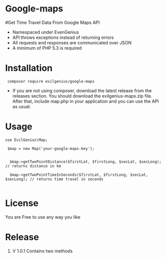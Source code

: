 # Google-maps
#Get Time Travel Data From Google Maps API 


- Namespaced under EvenGenius
- API throws exceptions instead of returning errors
- All requests and responses are communicated over JSON
- A minimum of PHP 5.3 is required

# Installation

` composer require evilgenius/google-maps`

- If you are not using composer, download the latest release from the releases section. You should download the evilgenius-maps.zip file. After that, include map.php in your application and you can use the API as usual.

# Usage

``` 
use EvilGenius\Map; 

 $map = new Map('your-google-maps-key');  
  
  
  $map->getTwoPointDistance($firstLat, $firstLong, $secLat, $secLong); // returns distance in km
  
  $map->getTwoPointTimeInSeconds($firstLat, $firstLong, $secLat, $secLong); // returns time travel in seconds
  
  ```
 # License

You are Free to use any way you like

# Release

1. V 1.0.1 Contains two methods 
